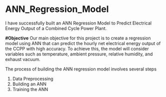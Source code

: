 # ANN_Regression_Model

I have successfully built an ANN Regression Model to Predict Electrical Energy Output of a Combined Cycle Power Plant.

**#Objective**
Our main objective for this project is to create a regression model using ANN that can predict the hourly net electrical energy output of the CCPP with high accuracy. To achieve this, the model will consider variables such as temperature, ambient pressure, relative humidity, and exhaust vacuum.

The process of building the ANN regression model involves several steps
1. Data Preprocessing
2. Building an ANN
3. Training the ANN
